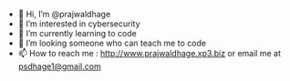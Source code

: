- 👋 Hi, I’m @prajwaldhage
- 👀 I’m interested in cybersecurity
- 🌱 I’m currently learning to code
- 💞️ I’m looking someone who can teach me to code
- 📫 How to reach me : http://www.prajwaldhage.xp3.biz or email me at psdhage1@gmail.com

<!---
prajwaldhage/prajwaldhage is a ✨ special ✨ repository because its `README.md` (this file) appears on your GitHub profile.
You can click the Preview link to take a look at your changes.
--->
